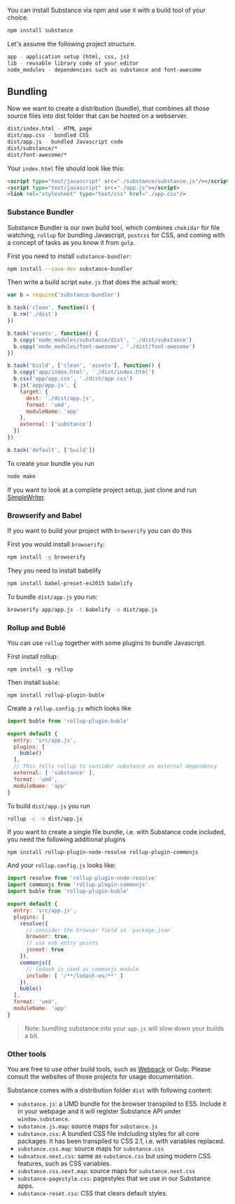 You can install Substance via npm and use it with a build tool of your choice.

```bash
npm install substance
```

Let's assume the following project structure.

```bash
app - application setup (html, css, js)
lib - reusable library code of your editor
node_modules - dependencies such as substance and font-awesome
```

## Bundling

Now we want to create a distribution (bundle), that combines all those source files into dist folder that can be hosted on a webserver.

```bash
dist/index.html - HTML page
dist/app.css - bundled CSS
dist/app.js - bundled Javascript code
dist/substance/*
dist/font-awesome/*
```

Your `index.html` file should look like this:

```html
<script type="text/javascript" src="./substance/substance.js"/></script>
<script type="text/javascript" src="./app.js"></script>
<link rel="stylesheet" type="text/css" href="./app.css"/>
```

### Substance Bundler

Substance Bundler is our own build tool, which combines `chokidar` for file watching, `rollup` for bundling Javascript, `postcss` for CSS, and coming with a concept of tasks as you know it from `gulp`.

First you need to install `substance-bundler`:

```bash
npm install --save-dev substance-bundler
```

Then write a build script `make.js` that does the actual work:

```js
var b = require('substance-bundler')

b.task('clean', function() {
  b.rm('./dist')
})

b.task('assets', function() {
  b.copy('node_modules/substance/dist', './dist/substance')
  b.copy('node_modules/font-awesome', './dist/font-awesome')
})

b.task('build', ['clean', 'assets'], function() {
  b.copy('app/index.html', './dist/index.html')
  b.css('app/app.css', './dist/app.css')
  b.js('app/app.js', {
    target: {
      dest: './dist/app.js',
      format: 'umd',
      moduleName: 'app'
    },
    external: ['substance']
  })
})

b.task('default', ['build'])
```

To create your bundle you run

```bash
node make
```

If you want to look at a complete project setup, just clone and run [SimpleWriter](http://github.com/substance/simple-writer).

### Browserify and Babel

If you want to build your project with `browserify` you can do this

First you would install `browserify`:

```bash
npm install -g browserify
```

They you need to install babelify

```bash
npm install babel-preset-es2015 babelify
```

To bundle `dist/app.js` you run:

```bash
browserify app/app.js -t babelify -o dist/app.js
```

### Rollup and Bublé

You can use `rollup` together with some plugins to bundle Javascript.

First install rollup:

```
npm install -g rollup
```

Then install `bublé`:

```
npm install rollup-plugin-buble
```

Create a `rollup.config.js` which looks like

```js
import buble from 'rollup-plugin-buble'

export default {
  entry: 'src/app.js',
  plugins: [
    buble()
  ],
  // This tells rollup to consider substance as external dependency
  external: [ 'substance' ],
  format: 'umd',
  moduleName: 'app'
}
```

To build `dist/app.js` you run

```bash
rollup -c -o dist/app.js
```

If you want to create a single file bundle, i.e. with Substance code included, you need the following additional plugins

```
npm install rollup-plugin-node-resolve rollup-plugin-commonjs
```

And your `rollup.config.js` looks like:

```js
import resolve from 'rollup-plugin-node-resolve'
import commonjs from 'rollup-plugin-commonjs'
import buble from 'rollup-plugin-buble'

export default {
  entry: 'src/app.js',
  plugins: [
    resolve({
      // consider the browser field in `package.json`
      browser: true,
      // use es6 entry points
      jsnext: true
    }),
    commonjs({
      // lodash is used as commonjs module
      include: [ '/**/lodash-es/**' ]
    }),
    buble()
  ],
  format: 'umd',
  moduleName: 'app'
}
```

> Note: bundling substance into your `app.js` will slow down your builds a bit.

### Other tools

You are free to use other build tools, such as [Webpack](https://webpack.github.io/) or Gulp. Please consult the websites
of those projects for usage documentation.

Substance comes with a distribution folder `dist` with following content:

- `substance.js`: a UMD bundle for the browser transpiled to ES5. Include it in your webpage and it will register Substance API under `window.substance`.
- `substance.js.map`: source maps for `substance.js`
- `substance.css`: A bundled CSS file indcluding styles for all core packages. It has been transpiled to CSS 2.1, i.e. with variables replaced.
- `substance.css.map`: source maps for `substance.css`
- `subsatnce.next.css`: same as `substance.css` but using modern CSS features, such as CSS variables.
- `substance.css.next.map`: source maps for `substance.next.css`
- `substance-pagestyle.css`: pagestyles that we use in our Substance apps.
- `substance-reset.css`: CSS that clears default styles.
